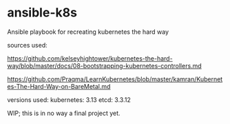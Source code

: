 # ansible-k8s
Ansible playbook for recreating kubernetes the hard way

sources used:

https://github.com/kelseyhightower/kubernetes-the-hard-way/blob/master/docs/08-bootstrapping-kubernetes-controllers.md

https://github.com/Praqma/LearnKubernetes/blob/master/kamran/Kubernetes-The-Hard-Way-on-BareMetal.md

versions used:
kubernetes: 3.13
etcd:       3.3.12

WIP; this is in no way a final project yet.
